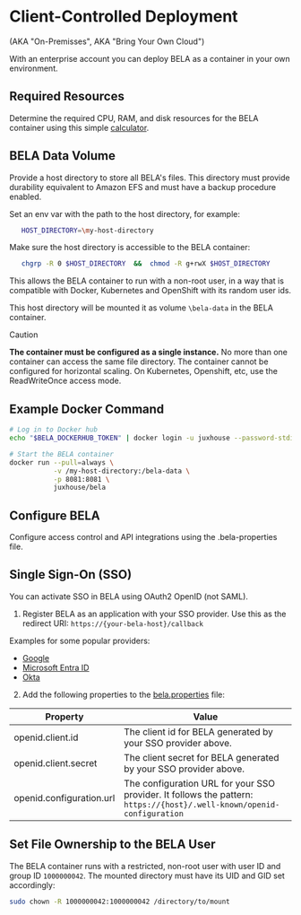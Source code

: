 # Client-Controlled Deployment
(AKA "On-Premisses", AKA "Bring Your Own Cloud")

With an enterprise account you can deploy BELA as a container in your own environment.

## Required Resources

Determine the required CPU, RAM, and disk resources for the BELA container using this simple [calculator](https://bela.live/container-sizing).

## BELA Data Volume

Provide a host directory to store all BELA's files. This directory must provide durability equivalent to Amazon EFS and must have a backup procedure enabled.

Set an env var with the path to the host directory, for example:

```bash
   HOST_DIRECTORY=\my-host-directory
```

Make sure the host directory is accessible to the BELA container:

```bash
   chgrp -R 0 $HOST_DIRECTORY  &&  chmod -R g+rwX $HOST_DIRECTORY
```
This allows the BELA container to run with a non-root user, in a way that is compatible with Docker, Kubernetes and OpenShift with its random user ids.

This host directory will be mounted it as volume `\bela-data` in the BELA container.

> [!CAUTION]
> **The container must be configured as a single instance.** No more than one container can access the same file directory. The container cannot be configured for horizontal scaling. On Kubernetes, Openshift, etc, use the ReadWriteOnce access mode.

## Example Docker Command

```bash
# Log in to Docker hub
echo "$BELA_DOCKERHUB_TOKEN" | docker login -u juxhouse --password-stdin

# Start the BELA container
docker run --pull=always \
           -v /my-host-directory:/bela-data \
           -p 8081:8081 \
           juxhouse/bela
```

## Configure BELA

Configure access control and API integrations using the .bela-properties file.


## Single Sign-On (SSO)

You can activate SSO in BELA using OAuth2 OpenID (not SAML).

1. Register BELA as an application with your SSO provider. Use this as the redirect URI: `https://{your-bela-host}/callback`

Examples for some popular providers:
- [Google](/reference/SSO-Google.md)
- [Microsoft Entra ID](/reference/SSO-Microsoft-Entra-ID.md)
- [Okta](/reference/SSO-Okta.md)

2. Add the following properties to the [bela.properties](/reference/bela.properties.md) file:

|Property|Value|
|--------|-----|
| openid.client.id | The client id for BELA generated by your SSO provider above.
| openid.client.secret | The client secret for BELA generated by your SSO provider above.
| openid.configuration.url | The configuration URL for your SSO provider. It follows the pattern: `https://{host}/.well-known/openid-configuration`

## Set File Ownership to the BELA User

The BELA container runs with a restricted, non-root user with user ID and group ID `1000000042`. The mounted directory must have its UID and GID set accordingly:

```bash
sudo chown -R 1000000042:1000000042 /directory/to/mount
```


